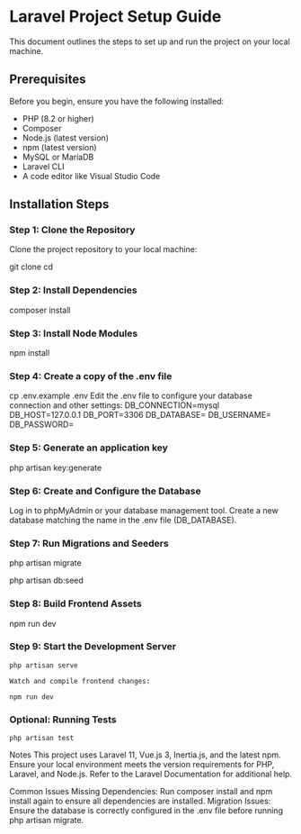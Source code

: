 # Laravel Project Setup Guide

This document outlines the steps to set up and run the project on your local machine. 

## Prerequisites

Before you begin, ensure you have the following installed:

- PHP (8.2 or higher)
- Composer
- Node.js (latest version)
- npm (latest version)
- MySQL or MariaDB
- Laravel CLI
- A code editor like Visual Studio Code

## Installation Steps

### Step 1: Clone the Repository
Clone the project repository to your local machine:

git clone <repository-url>
cd <project-folder>

### Step 2: Install Dependencies

composer install

### Step 3: Install Node Modules

npm install

### Step 4: Create a copy of the .env file

cp .env.example .env
    Edit the .env file to configure your database connection and other settings:
    DB_CONNECTION=mysql
    DB_HOST=127.0.0.1
    DB_PORT=3306
    DB_DATABASE=<your-database-name>
    DB_USERNAME=<your-database-username>
    DB_PASSWORD=<your-database-password>


### Step 5: Generate an application key

php artisan key:generate

### Step 6: Create and Configure the Database

Log in to phpMyAdmin or your database management tool.
Create a new database matching the name in the .env file (DB_DATABASE).

### Step 7: Run Migrations and Seeders

php artisan migrate

php artisan db:seed

### Step 8:  Build Frontend Assets

npm run dev

### Step 9: Start the Development Server

    php artisan serve

    Watch and compile frontend changes:
    
    npm run dev

### Optional: Running Tests

    php artisan test

Notes
This project uses Laravel 11, Vue.js 3, Inertia.js, and the latest npm.
Ensure your local environment meets the version requirements for PHP, Laravel, and Node.js.
Refer to the Laravel Documentation for additional help.

Common Issues
Missing Dependencies: Run composer install and npm install again to ensure all dependencies are installed.
Migration Issues: Ensure the database is correctly configured in the .env file before running php artisan migrate.
